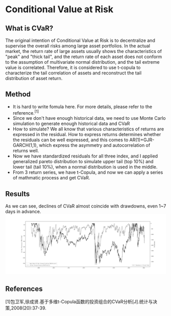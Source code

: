 # Conditional Value at Risk

## What is CVaR?

The original intention of Conditional Value at Risk is to decentralize and supervise the overall risks among large asset portfolios. In the actual market, the return rate of large assets usually shows the characteristics of "peak" and "thick tail", and the return rate of each asset does not conform to the assumption of multivariate normal distribution, and the tail extreme value is correlated. Therefore, it is considered to use t-copula to characterize the tail correlation of assets and reconstruct the tail distribution of asset return.

## Method

- It is hard to write fomula here. For more details, please refer to the reference.<sup>[1]</sup>
- Since we don't have enough historical data, we need to use Monte Carlo simulation to generate enough historical data and CVaR
- How to simulate? We all know that various characteristics of returns are expressed in the residual. How to express returns determines whether the residuals can be well expressed, and this comes to AR(1)+GJR-GARCH(1,1), which express the asymmetry and autocorrelation of returns well.
- Now we have standardized residuals for all three index, and I applied generalized pareto distribution to simulate upper tail (top 10%) and lower tail (tail 10%), when a normal distribution is used in the middle.
- From 3 return series, we have t-Copula, and now we can apply a series of mathmatic process and get CVaR.

## Results

As we can see,  declines of CVaR almost coincide with drawdowns, even 1~7 days in advance.
![](https://github.com/Alexandre316/CVaR-of-Chinese-Market/blob/master/Output/WEEKLY_CVaR.png)

## References
[1]包卫军,徐成贤.基于多维t-Copula函数的投资组合的CVaR分析[J].统计与决策,2008(20):37-39.
